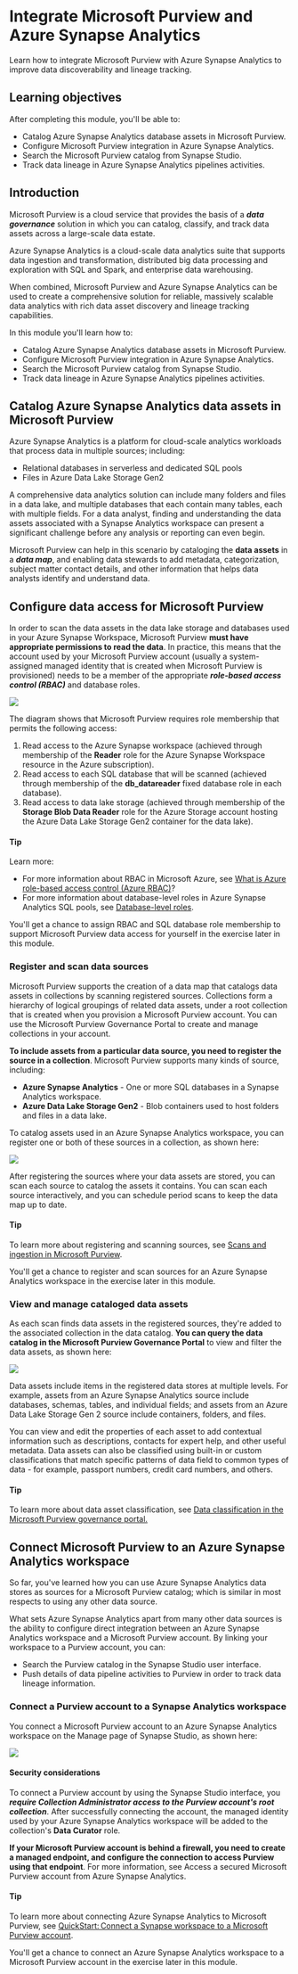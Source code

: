 # Integrate Microsoft Purview and Azure Synapse Analytics

Learn how to integrate Microsoft Purview with Azure Synapse Analytics to improve data discoverability and lineage tracking.

## Learning objectives

After completing this module, you'll be able to:

 - Catalog Azure Synapse Analytics database assets in Microsoft Purview.
 - Configure Microsoft Purview integration in Azure Synapse Analytics.
 - Search the Microsoft Purview catalog from Synapse Studio.
 - Track data lineage in Azure Synapse Analytics pipelines activities.

## Introduction

Microsoft Purview is a cloud service that provides the basis of a ***data governance*** solution in which you can catalog, classify, and track data assets across a large-scale data estate.

Azure Synapse Analytics is a cloud-scale data analytics suite that supports data ingestion and transformation, distributed big data processing and exploration with SQL and Spark, and enterprise data warehousing.

When combined, Microsoft Purview and Azure Synapse Analytics can be used to create a comprehensive solution for reliable, massively scalable data analytics with rich data asset discovery and lineage tracking capabilities.

In this module you'll learn how to:

 - Catalog Azure Synapse Analytics database assets in Microsoft Purview.
 - Configure Microsoft Purview integration in Azure Synapse Analytics.
 - Search the Microsoft Purview catalog from Synapse Studio.
 - Track data lineage in Azure Synapse Analytics pipelines activities.

## Catalog Azure Synapse Analytics data assets in Microsoft Purview

Azure Synapse Analytics is a platform for cloud-scale analytics workloads that process data in multiple sources; including:

 - Relational databases in serverless and dedicated SQL pools
 - Files in Azure Data Lake Storage Gen2

A comprehensive data analytics solution can include many folders and files in a data lake, and multiple databases that each contain many tables, each with multiple fields. For a data analyst, finding and understanding the data assets associated with a Synapse Analytics workspace can present a significant challenge before any analysis or reporting can even begin.

Microsoft Purview can help in this scenario by cataloging the **data assets** in a ***data map***, and enabling data stewards to add metadata, categorization, subject matter contact details, and other information that helps data analysts identify and understand data.

## Configure data access for Microsoft Purview

In order to scan the data assets in the data lake storage and databases used in your Azure Synapse Workspace, Microsoft Purview **must have appropriate permissions to read the data**. In practice, this means that the account used by your Microsoft Purview account (usually a system-assigned managed identity that is created when Microsoft Purview is provisioned) needs to be a member of the appropriate ***role-based access control (RBAC)*** and database roles.

<a href="#">
    <img src="./img/purview-roles.png" />
</a>

The diagram shows that Microsoft Purview requires role membership that permits the following access:

 1. Read access to the Azure Synapse workspace (achieved through membership of the **Reader** role for the Azure Synapse Workspace resource in the Azure subscription).
 2. Read access to each SQL database that will be scanned (achieved through membership of the **db_datareader** fixed database role in each database).
 3. Read access to data lake storage (achieved through membership of the **Storage Blob Data Reader** role for the Azure Storage account hosting the Azure Data Lake Storage Gen2 container for the data lake).

#### Tip

Learn more:

 - For more information about RBAC in Microsoft Azure, see [What is Azure role-based access control (Azure RBAC)](https://learn.microsoft.com/en-us/azure/role-based-access-control/overview)?
 - For more information about database-level roles in Azure Synapse Analytics SQL pools, see [Database-level roles](https://learn.microsoft.com/en-us/sql/relational-databases/security/authentication-access/database-level-roles?azure-portal-true).

You'll get a chance to assign RBAC and SQL database role membership to support Microsoft Purview data access for yourself in the exercise later in this module.

### Register and scan data sources

Microsoft Purview supports the creation of a data map that catalogs data assets in collections by scanning registered sources. Collections form a hierarchy of logical groupings of related data assets, under a root collection that is created when you provision a Microsoft Purview account. You can use the Microsoft Purview Governance Portal to create and manage collections in your account.

**To include assets from a particular data source, you need to register the source in a collection**. Microsoft Purview supports many kinds of source, including:

 - **Azure Synapse Analytics** - One or more SQL databases in a Synapse Analytics workspace.
 - **Azure Data Lake Storage Gen2** - Blob containers used to host folders and files in a data lake.

To catalog assets used in an Azure Synapse Analytics workspace, you can register one or both of these sources in a collection, as shown here:

<a href="#">
    <img src="./img/purview-data-map.png" />
</a>

After registering the sources where your data assets are stored, you can scan each source to catalog the assets it contains. You can scan each source interactively, and you can schedule period scans to keep the data map up to date.

#### Tip

To learn more about registering and scanning sources, see [Scans and ingestion in Microsoft Purview](https://learn.microsoft.com/en-us/purview/concept-scans-and-ingestion).

You'll get a chance to register and scan sources for an Azure Synapse Analytics workspace in the exercise later in this module.

### View and manage cataloged data assets

As each scan finds data assets in the registered sources, they're added to the associated collection in the data catalog. **You can query the data catalog in the Microsoft Purview Governance Portal** to view and filter the data assets, as shown here:

<a href="#">
    <img src="./img/purview-collection.png" />
</a>

Data assets include items in the registered data stores at multiple levels. For example, assets from an Azure Synapse Analytics source include databases, schemas, tables, and individual fields; and assets from an Azure Data Lake Storage Gen 2 source include containers, folders, and files.

You can view and edit the properties of each asset to add contextual information such as descriptions, contacts for expert help, and other useful metadata. Data assets can also be classified using built-in or custom classifications that match specific patterns of data field to common types of data - for example, passport numbers, credit card numbers, and others.

#### Tip

To learn more about data asset classification, see [Data classification in the Microsoft Purview governance portal.](https://learn.microsoft.com/en-us/azure/purview/concept-classification)

## Connect Microsoft Purview to an Azure Synapse Analytics workspace

So far, you've learned how you can use Azure Synapse Analytics data stores as sources for a Microsoft Purview catalog; which is similar in most respects to using any other data source.

What sets Azure Synapse Analytics apart from many other data sources is the ability to configure direct integration between an Azure Synapse Analytics workspace and a Microsoft Purview account. By linking your workspace to a Purview account, you can:

 - Search the Purview catalog in the Synapse Studio user interface.
 - Push details of data pipeline activities to Purview in order to track data lineage information.

### Connect a Purview account to a Synapse Analytics workspace

You connect a Microsoft Purview account to an Azure Synapse Analytics workspace on the Manage page of Synapse Studio, as shown here:

<a href="#">
    <img src="./img/synapse-purview.png" />
</a>

#### Security considerations

To connect a Purview account by using the Synapse Studio interface, you ***require Collection Administrator access to the Purview account's root collection***. After successfully connecting the account, the managed identity used by your Azure Synapse Analytics workspace will be added to the collection's **Data Curator** role.

**If your Microsoft Purview account is behind a firewall, you need to create a managed endpoint, and configure the connection to access Purview using that endpoint**. For more information, see Access a secured Microsoft Purview account from Azure Synapse Analytics.

#### Tip

To learn more about connecting Azure Synapse Analytics to Microsoft Purview, see [QuickStart: Connect a Synapse workspace to a Microsoft Purview account](https://learn.microsoft.com/en-us/azure/synapse-analytics/catalog-and-governance/quickstart-connect-azure-purview).

You'll get a chance to connect an Azure Synapse Analytics workspace to a Microsoft Purview account in the exercise later in this module.